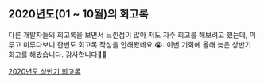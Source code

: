 ## 2020년도(01 ~ 10월)의 회고록

다른 개발자들의 회고록을 보면서 느낀점이 많아 저도 자주 회고를 해보려고 했는데, 
미루고 미루다보니 한번도 회고록 작성을 안해봤네요 😭. 이번 기회에 올해 늦은 상반기 회고를 해봤습니다.
감사합니다🙇‍♂️


[2020년도 상반기 회고록](https://rok93.tistory.com/entry/%EC%96%B4%EB%8A%90-%EC%B7%A8%EC%A4%80%EC%83%9D%EC%9D%98-2020%EB%85%84-%EB%8A%A6%EC%9D%80-%EC%83%81%EB%B0%98%EA%B8%B0-%ED%9A%8C%EA%B3%A0%EB%A1%9D)
